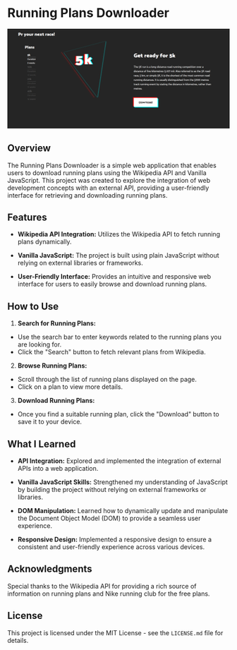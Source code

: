 # Running Plans Downloader
![Preview](preview.png)
## Overview

The Running Plans Downloader is a simple web application that enables users to download running plans using the Wikipedia API and Vanilla JavaScript. This project was created to explore the integration of web development concepts with an external API, providing a user-friendly interface for retrieving and downloading running plans.

## Features

- **Wikipedia API Integration:** Utilizes the Wikipedia API to fetch running plans dynamically.
  
- **Vanilla JavaScript:** The project is built using plain JavaScript without relying on external libraries or frameworks.

- **User-Friendly Interface:** Provides an intuitive and responsive web interface for users to easily browse and download running plans.


## How to Use

1. **Search for Running Plans:**
- Use the search bar to enter keywords related to the running plans you are looking for.
- Click the "Search" button to fetch relevant plans from Wikipedia.

2. **Browse Running Plans:**
- Scroll through the list of running plans displayed on the page.
- Click on a plan to view more details.

3. **Download Running Plans:**
- Once you find a suitable running plan, click the "Download" button to save it to your device.

## What I Learned

- **API Integration:** Explored and implemented the integration of external APIs into a web application.

- **Vanilla JavaScript Skills:** Strengthened my understanding of JavaScript by building the project without relying on external frameworks or libraries.

- **DOM Manipulation:** Learned how to dynamically update and manipulate the Document Object Model (DOM) to provide a seamless user experience.

- **Responsive Design:** Implemented a responsive design to ensure a consistent and user-friendly experience across various devices.


## Acknowledgments

Special thanks to the Wikipedia API for providing a rich source of information on running plans and Nike running club for the free plans.

## License

This project is licensed under the MIT License - see the `LICENSE.md` file for details.

